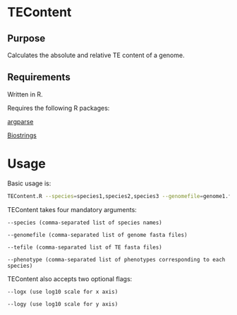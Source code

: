 # TEContent
## Purpose
Calculates the absolute and relative TE content of a genome.
## Requirements
Written in R.

Requires the following R packages:

[argparse](https://cran.r-project.org/web/packages/argparse/index.html)

[Biostrings](https://bioconductor.org/packages/release/bioc/html/Biostrings.html)

# Usage
Basic usage is:
```bash
TEContent.R --species=species1,species2,species3 --genomefile=genome1.fas,genome2.fas,genome3.fas --tefile=TE1.fas,TE2.fas,TE3.fas --phenotype="Present","Present","Absent"
```
TEContent takes four mandatory arguments:

	--species (comma-separated list of species names)

	--genomefile (comma-separated list of genome fasta files)

	--tefile (comma-separated list of TE fasta files)

	--phenotype (comma-separated list of phenotypes corresponding to each species)

TEContent also accepts two optional flags:

	--logx (use log10 scale for x axis)

	--logy (use log10 scale for y axis)
